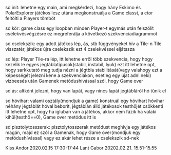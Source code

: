 sd init:
lehetne egy main, ami megkérdezi, hogy hány Eskimo és PolarExplorer játékos lesz
utána megkonstruálja a Game classt, a ctor feltölti a Players tömböt

sd kör:
game class egy loopban minden Player-t egymás után felszólít cselekvésvégzésre
ez megreferálja a következő szekvenciadiagrammot

sd cselekszik:
egy adott játékos lép, ás, stb függvényeket hív a Tile-n
Tile visszatér, játékos újra cselekszik
ezt 4 cselekvéssel eljátssza

sd lép:
Player Tile-ra lép, itt lehetne erről több szekvencia, hogy hogy kezelik le egyes jégtáblatípusok(stabil, instabil, lyuk) ezt
itt lehetne opt, hogy sarkkutató meg tudja nézni a jégtbla stabilitását(vagy valahogy ezt a képességét jelezni kéne a szekvenciákon, esetleg egy újat adni neki)
vízbeesés után Gamenek metódushívással szól, hogy Game over

sd ás:
altként jelezni, hogy van lapát, vagy nincs lapát
jégtábláról hó tűnik el

sd hóvihar:
valami osztály(mondjuk a game) konstruál egy hóvihart
hóvihar néhány jégtáblát hóval beborít, jégtáblán álló játékosok testhőjét csökkenti
itt lehetne opt, hogy ha igluban van a játékos, akkor nem fázik
ha valaki kihűl(testhő==0), Game over metódus itt is

sd pisztolytosszerak:
pisztolytosszerak metódust meghívja egy játékos magán, majd ez szól a Gamenak, hogy Game over(mondjuk egy metódushívással)
vagy ez akár lehet része a cselekszik sd-nek

Kiss Andor 2020.02.15 17:30-17:44
Lant Gabor 20202.02.21. 15.51-15.55